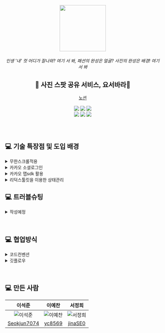 <div align="center">
  <img src="https://user-images.githubusercontent.com/109025674/193523365-e4c205bb-150f-4ad5-97b2-9377a9ac69e1.PNG" width="150">   <h6>인생 '내' 컷 어디가 잘나와? 여기 서 봐, 패션의 완성은 얼굴? 사진의 완성은 배경! 여기 서 봐</h6>
  <h2>📸 사진 스팟 공유 서비스, 요서바라📸</h2>
  <a href="https://www.notion.so/2-b2a83adc547f456fa02222cad3e04a44">노션</a>　
  <br></br>
</div>
<div align="center">  
  <img src="https://img.shields.io/badge/styled--components-DB7093?style=for-the-badge&logo=styled-components&logoColor=white">
  <img src ="https://img.shields.io/badge/Redux-593D88?style=for-the-badge&logo=redux&logoColor=white">
  <img src ="https://img.shields.io/badge/Material--UI-0081CB?style=for-the-badge&logo=material-ui&logoColor=white">
</div>

<div align="center">
  <img src="https://img.shields.io/badge/React-20232A?style=for-the-badge&logo=react&logoColor=61DAFB">
  <img src="https://img.shields.io/badge/json%20web%20tokens-323330?style=for-the-badge&logo=json-web-tokens&logoColor=pink"> 
  <img src ="https://img.shields.io/badge/Amazon_AWS-232F3E?style=for-the-badge&logo=amazon-aws&logoColor=white">
</div>

<br></br>
## 💻 기술 특장점 및 도입 배경
<details>
<summary>무한스크롤적용</summary>
사진을 공유하는 서비스이기때문에 페이지네이션보다 무한스크롤이 유저가 더 편하게 사진을 볼 수 있다고 판단했어요.
</details>
<details>
<summary>카카오 소셜로그인</summary>
사용자 편의성를 고려하여 카카오 소셜로그인을 도입했어요.
</details>
<details>
<summary>카카오 맵sdk 활용</summary>
카카오 맵이 국내 사용자에게 구글맵보다 적합하다고 판단했고,
카카오 로그인과 같은 API KEY로 관리하기 위해 선택했어요.
</details>
<details>
<summary>리덕스툴킷을 이용한 상태관리</summary>
현재의 프로젝트 규모로는 props drilling도 적고 
관리하는 상태가 많지 않아 전역으로 상태관리를 하지 않아도 되지만
향후 유지보수의 측면에서 데이터를 전역관리하는 것이 유리하다고 판단했어요.
</details>

## 💻 트러블슈팅
<details>
<summary> 작성예정</summary>
- ㅇㅇㅇ
- ㅇㅇㅇㅇㅇ
- ㅇㅇㅇㅇㅇㅇ
</details>
<br></br>

## 💻 협업방식
<details>
<summary>코드컨벤션</summary>
-컴포넌트 : PascalCase
-함수 : camelCase
-변수 : camelCase
-폴더명 : 소문자
</details>
<details>
<summary>깃플로우</summary>
각자 작업할 브랜치 생성 ➜ dev 브랜치 생성 ➜ 이상없으면 master에 병합
</details>
<br></br>


## 💻 만든 사람
| 이석준 | 이예찬 | 서정희|
|:-----------:|:-----------:|:-----------:|
| ![이석준](https://user-images.githubusercontent.com/109025674/193542311-15be2f67-ccbb-4383-8c74-2ca9da505ecd.png)|![이예찬](https://user-images.githubusercontent.com/109025674/193542349-5cff393d-570a-4918-9674-258e0b371c88.png)|![서정희](https://user-images.githubusercontent.com/109025674/193542379-6bd3276d-5304-456f-9cb0-942815ea19ad.png)|
|[Seokjun7074](https://github.com/Seokjun7074) | [yc8569](https://github.com/yc8569) | [jinaSE0](https://github.com/jinaSE0) | 


